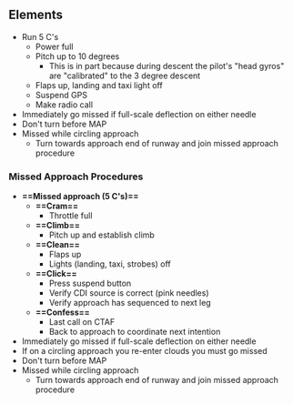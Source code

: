 ## Elements

* Run 5 C's
  * Power full
  * Pitch up to 10 degrees
    * This is in part because during descent the pilot's "head gyros" are "calibrated" to the 3 degree descent
  * Flaps up, landing and taxi light off
  * Suspend GPS
  * Make radio call
* Immediately go missed if full-scale deflection on either needle
* Don't turn before MAP
* Missed while circling approach
  * Turn towards approach end of runway and join missed approach procedure

### Missed Approach Procedures

* **==Missed approach (5 C's)==**
  * **==Cram==**
    * Throttle full
  * **==Climb==**
    * Pitch up and establish climb
  * **==Clean==**
    * Flaps up
    * Lights (landing, taxi, strobes) off
  * **==Click==**
    * Press suspend button
    * Verify CDI source is correct (pink needles)
    * Verify approach has sequenced to next leg
  * **==Confess==**
    * Last call on CTAF
    * Back to approach to coordinate next intention
* Immediately go missed if full-scale deflection on either needle
* If on a circling approach you re-enter clouds you must go missed
* Don't turn before MAP
* Missed while circling approach
  * Turn towards approach end of runway and join missed approach procedure
